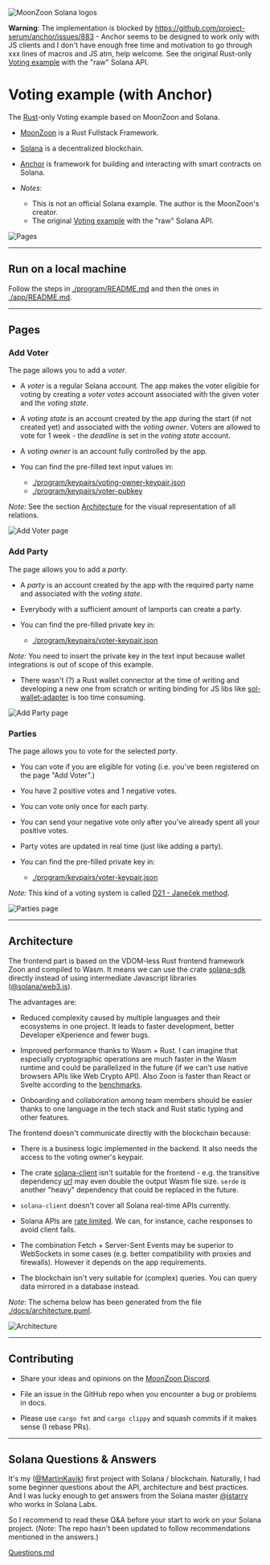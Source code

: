 ![MoonZoon Solana logos](./docs/images/MoonZoon_Solana.png)

**Warning**: The implementation is blocked by https://github.com/project-serum/anchor/issues/883 - Anchor seems to be designed to work only with JS clients and I don't have enough free time and motivation to go through xxx lines of macros and JS atm, help welcome. See the original Rust-only [Voting example](https://github.com/MartinKavik/voting-solana-moonzoon) with the "raw" Solana API. 

# Voting example (with Anchor)

The [Rust](https://www.rust-lang.org/)-only Voting example based on MoonZoon and Solana.

- [MoonZoon](http://moonzoon.rs/) is a Rust Fullstack Framework.

- [Solana](https://solana.com/) is a decentralized blockchain.

- [Anchor](https://github.com/project-serum/anchor) is framework for building and interacting with smart contracts on Solana.

- _Notes:_ 
   - This is not an official Solana example. The author is the MoonZoon's creator.
   - The original [Voting example](https://github.com/MartinKavik/voting-solana-moonzoon) with the "raw" Solana API.

![Pages](./docs/images/pages.png)

---

## Run on a local machine

Follow the steps in [./program/README.md](./program/README.md)
and then the ones in [./app/README.md](./app/README.md).

---

## Pages

### Add Voter

The page allows you to add a _voter_. 

- A _voter_ is a regular Solana account. The app makes the voter eligible for voting by creating a _voter votes_ account associated with the given voter and the _voting state_. 

- A _voting state_ is an account created by the app during the start (if not created yet) and associated with the _voting owner_. Voters are allowed to vote for 1 week - the _deadline_ is set in the _voting state_ account.

- A _voting owner_ is an account fully controlled by the app.

- You can find the pre-filled text input values in:
   - [./program/keypairs/voting-owner-keypair.json](./program/keypairs/voting-owner-keypair.json)
   - [./program/keypairs/voter-pubkey](./program/keypairs/voter-pubkey)

_Note:_ See the section [Architecture](#architecture) for the visual representation of all relations.

![Add Voter page](./docs/videos/add_voter.gif)

### Add Party

The page allows you to add a _party_. 

- A _party_ is an account created by the app with the required party name and associated with the _voting state_.

- Everybody with a sufficient amount of lamports can create a party.

- You can find the pre-filled private key in:
   - [./program/keypairs/voter-keypair.json](./program/keypairs/voter-keypair.json)

_Note:_ You need to insert the private key in the text input because wallet integrations is out of scope of this example.
- There wasn't (?) a Rust wallet connector at the time of writing and developing a new one from scratch or writing binding for JS libs like [sol-wallet-adapter](https://github.com/project-serum/sol-wallet-adapter) is too time consuming.

![Add Party page](./docs/videos/add_party.gif)

### Parties

The page allows you to vote for the selected _party_. 

- You can vote if you are eligible for voting (i.e. you've been registered on the page "Add Voter".)

- You have 2 positive votes and 1 negative votes.

- You can vote only once for each party.

- You can send your negative vote only after you've already spent all your positive votes.

- Party votes are updated in real time (just like adding a party).

- You can find the pre-filled private key in:
   - [./program/keypairs/voter-keypair.json](./program/keypairs/voter-keypair.json)

_Note:_ This kind of a voting system is called [D21 - Janeček method](https://www.ih21.org/en/d21-janecekmethod).

![Parties page](./docs/videos/parties.gif)

---

## Architecture

The frontend part is based on the VDOM-less Rust frontend framework Zoon and compiled to Wasm. It means we can use the crate [solana-sdk](https://crates.io/crates/solana-sdk) directly instead of using intermediate Javascript libraries ([@solana/web3.js](https://solana-labs.github.io/solana-web3.js/)). 

The advantages are:

- Reduced complexity caused by multiple languages and their ecosystems in one project. It leads to faster development, better Developer eXperience and fewer bugs.

- Improved performance thanks to Wasm + Rust. I can imagine that especially cryptographic operations are much faster in the Wasm runtime and could be parallelized in the future (if we can't use native browsers APIs like Web Crypto API). Also Zoon is faster than React or Svelte according to the [benchmarks](https://github.com/MoonZoon/MoonZoon#size--speed).

- Onboarding and collaboration among team members should be easier thanks to one language in the tech stack and Rust static typing and other features.

The frontend doesn't communicate directly with the blockchain because:

- There is a business logic implemented in the backend. It also needs the access to the voting owner's keypair.

- The crate [solana-client](https://crates.io/crates/solana-client/1.7.12) isn't suitable for the frontend - e.g. the transitive dependency [url](https://crates.io/crates/url/2.2.2) may even double the output Wasm file size. `serde` is another "heavy" dependency that could be replaced in the future.

- `solana-client` doesn't cover all Solana real-time APIs currently.

- Solana APIs are [rate limited](https://docs.solana.com/cluster/rpc-endpoints). We can, for instance, cache responses to avoid client fails.

- The combination Fetch + Server-Sent Events may be superior to WebSockets in some cases (e.g. better compatibility with proxies and firewalls). However it depends on the app requirements.

- The blockchain isn't very suitable for (complex) queries. You can query data mirrored in a database instead.

_Note_: The schema below has been generated from the file [./docs/architecture.puml](./docs/architecture.puml).

![Architecture](./docs/images/Architecture.svg)

---

## Contributing

- Share your ideas and opinions on the [MoonZoon Discord](https://discord.gg/eGduTxK2Es).

- File an issue in the GitHub repo when you encounter a bug or problems in docs.

- Please use `cargo fmt` and `cargo clippy` and squash commits if it makes sense (I rebase PRs). 

---

## Solana Questions & Answers

It's my ([@MartinKavik](https://github.com/MartinKavik)) first project with Solana / blockchain. Naturally, I had some beginner questions about the API, architecture and best practices. And I was lucky enough to get answers from the Solana master [@jstarry](https://github.com/jstarry) who works in Solana Labs.

So I recommend to read these Q&A before your start to work on your Solana project. (_Note_: The repo hasn't been updated to follow recommendations mentioned in the answers.)

[Questions.md](./questions.md)
